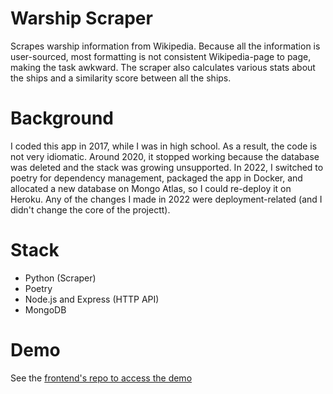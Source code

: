 # Warship Scraper
Scrapes warship information from Wikipedia. 
Because all the information is user-sourced, most formatting is not consistent Wikipedia-page to page, making the task awkward.
The scraper also calculates various stats about the ships and a similarity score between all the ships.

# Background
I coded this app in 2017, while I was in high school.
As a result, the code is not very idiomatic.
Around 2020, it stopped working because the database was deleted and the stack was growing unsupported.
In 2022, I switched to poetry for dependency management, packaged the app in Docker, and allocated a new database on Mongo Atlas, so I could re-deploy it on Heroku.
Any of the changes I made in 2022 were deployment-related (and I didn't change the core of the projectt).

# Stack
- Python (Scraper)
- Poetry
- Node.js and Express (HTTP API)
- MongoDB

# Demo
See the [frontend's repo to access the demo](https://github.com/Navbryce/ABoat)

